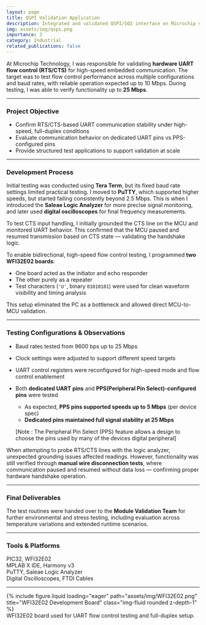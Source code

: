 ```yaml
---
layout: page
title: QSPI Validation Application
description: Integrated and validated QSPI/SQI interface on Microchip modules.
img: assets/img/qspi.png
importance: 3
category: Industrial
related_publications: false
---
```


At Microchip Technology, I was responsible for validating **hardware UART flow control (RTS/CTS)** for high-speed embedded communication. The target was to test flow control performance across multiple configurations and baud rates, with reliable operation expected up to 10 Mbps. During testing, I was able to verify functionality up to **25 Mbps**.

---

### Project Objective

- Confirm RTS/CTS-based UART communication stability under high-speed, full-duplex conditions
- Evaluate communication behavior on dedicated UART pins vs PPS-configured pins
- Provide structured test applications to support validation at scale

---

### Development Process

Initial testing was conducted using **Tera Term**, but its fixed baud rate settings limited practical testing. I moved to **PuTTY**, which supported higher speeds, but started failing consistently beyond 2.5 Mbps. This is when I introduced the **Saleae Logic Analyzer** for more precise signal monitoring, and later used **digital oscilloscopes** for final frequency measurements.

To test CTS input handling, I initially grounded the CTS line on the MCU and monitored UART behavior. This confirmed that the MCU paused and resumed transmission based on CTS state — validating the handshake logic.

To enable bidirectional, high-speed flow control testing, I programmed **two WFI32E02 boards**:

- One board acted as the initiator and echo responder
- The other purely as a repeater
- Test characters (`'U'`, binary `01010101`) were used for clean waveform visibility and timing analysis

This setup eliminated the PC as a bottleneck and allowed direct MCU-to-MCU validation.

---

### Testing Configurations & Observations

- Baud rates tested from 9600 bps up to 25 Mbps
- Clock settings were adjusted to support different speed targets
- UART control registers were reconfigured for high-speed mode and flow control enablement
- Both **dedicated UART pins** and **PPS(Peripheral Pin Select)-configured pins** were tested

  - As expected, **PPS pins supported speeds up to 5 Mbps** (per device spec)
  - **Dedicated pins maintained full signal stability at 25 Mbps**

  [Note : The Peripheral Pin Select (PPS) feature allows a design to choose the pins used by many of the devices digital peripheral]

When attempting to probe RTS/CTS lines with the logic analyzer, unexpected grounding issues affected readings. However, functionality was still verified through **manual wire disconnection tests**, where communication paused and resumed without data loss — confirming proper hardware handshake operation.

---

### Final Deliverables

The test routines were handed over to the **Module Validation Team** for further environmental and stress testing, including evaluation across temperature variations and extended runtime scenarios.

---

### Tools & Platforms

PIC32, WFI32E02  
MPLAB X IDE, Harmony v3  
PuTTY, Saleae Logic Analyzer  
Digital Oscilloscopes, FTDI Cables

---

<div class="row">
  <div class="col-sm mt-3 mt-md-0">
    {% include figure.liquid loading="eager" path="assets/img/WFI32E02.png" title="WFI32E02 Development Board" class="img-fluid rounded z-depth-1" %}
  </div>
</div>

<div class="caption">
  WFI32E02 board used for UART flow control testing and full-duplex setup.
</div>
